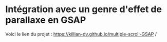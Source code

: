 # Intégration avec un genre d'effet de parallaxe en GSAP

Voici le lien du projet : https://killian-dv.github.io/multiple-scroll-GSAP
/
